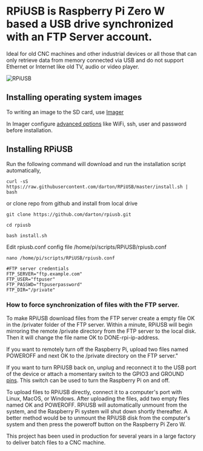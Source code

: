 # RPiUSB is Raspberry Pi Zero W based a USB drive synchronized with an FTP Server account.

Ideal for old CNC machines and other industrial devices or all those that can only retrieve data from memory connected via USB and do not support Ethernet or Internet like old TV, audio or video player.

![RPiUSB](https://github.com/darton/RPiUSB/blob/master/IMG_1295.jpeg)

## Installing operating system images 

To writing an image to the SD card, use [Imager](https://www.raspberrypi.org/downloads/)

In Imager configure [advanced options](https://www.raspberrypi.com/documentation/computers/getting-started.html#installing-the-operating-system) like WiFi, ssh, user and password before installation. 


## Installing RPiUSB

Run the following command will download and run the installation script automatically,
```
curl -sS https://raw.githubusercontent.com/darton/RPiUSB/master/install.sh | bash
```
or clone repo from github and install from local drive

```
git clone https://github.com/darton/rpiusb.git

cd rpiusb

bash install.sh
```
Edit rpiusb.conf config file /home/pi/scripts/RPiUSB/rpiusb.conf

```
nano /home/pi/scripts/RPiUSB/rpiusb.conf

#FTP server credentials
FTP_SERVER="ftp.example.com"
FTP_USER="ftpuser"
FTP_PASSWD="ftpuserpassword"
FTP_DIR="/private"

```

### How to force synchronization of files with the FTP server.

To make RPiUSB download files from the FTP server create a empty file OK in the /privater folder of the FTP server.
Within a minute, RPiUSB will begin mirroring the remote /private directory from the FTP server to the local disk.
Then it will change the file name OK to DONE-rpi-ip-address.

If you want to remotely turn off the Raspberry Pi, upload two files named POWEROFF and next OK to the /private directory on the FTP server."

If you want to turn RPiUSB back on, unplug and reconnect it to the USB port of the device or attach a momentary switch
to the GPIO3 and GROUND [pins](https://pinout.xyz/pinout/pin5_gpio3/). This switch can be used to turn the Raspberry Pi on and off.

To upload files to RPiUSB directly, connect it to a computer's port with Linux, MacOS, or Windows. 
After uploading the files, add two empty files named OK and POWEROFF. RPiUSB will automatically unmount from the system, 
and the Raspberry Pi system will shut down shortly thereafter.
A better method would be to unmount the RPiUSB disk from the computer's system and then press the poweroff button on the Raspberry Pi Zero W.

This project has been used in production for several years in a large factory to deliver batch files to a CNC machine.
